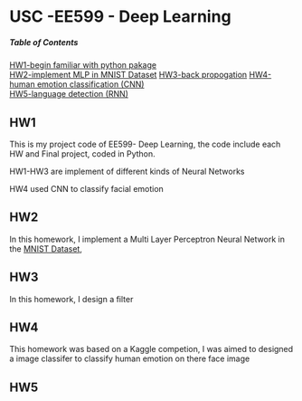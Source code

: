 # USC -EE599 - Deep Learning

##### Table of Contents  
[HW1-begin familiar with python pakage](#hw1)  
[HW2-implement MLP in MNIST Dataset](#hw2)
[HW3-back propogation](#hw3)
[HW4-human emotion classification (CNN)](#hw4)  
[HW5-language detection (RNN)](#hw5)  


## HW1

This is my project code of EE599- Deep Learning, the code include each HW and Final project, coded in Python.
<p>HW1-HW3 are implement of different kinds of Neural Networks </p>
HW4 used CNN to classify facial emotion 

## HW2

In this homework, I implement a Multi Layer Perceptron Neural Network in the [MNIST Dataset](http://yann.lecun.com/exdb/mnist/), 

## HW3
In this homework, I design a filter

## HW4
This homework was based on a Kaggle competion, I was aimed to designed a image classifer to classify human emotion on there face image

## HW5
